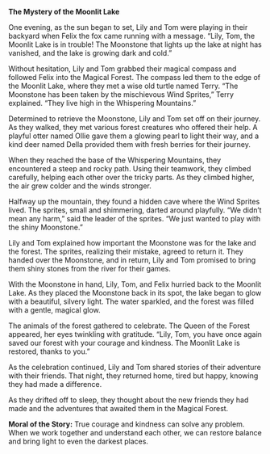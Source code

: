 **The Mystery of the Moonlit Lake**

One evening, as the sun began to set, Lily and Tom were playing in their backyard when Felix the fox came running with a message. “Lily, Tom, the Moonlit Lake is in trouble! The Moonstone that lights up the lake at night has vanished, and the lake is growing dark and cold.”

Without hesitation, Lily and Tom grabbed their magical compass and followed Felix into the Magical Forest. The compass led them to the edge of the Moonlit Lake, where they met a wise old turtle named Terry. “The Moonstone has been taken by the mischievous Wind Sprites,” Terry explained. “They live high in the Whispering Mountains.”

Determined to retrieve the Moonstone, Lily and Tom set off on their journey. As they walked, they met various forest creatures who offered their help. A playful otter named Ollie gave them a glowing pearl to light their way, and a kind deer named Della provided them with fresh berries for their journey.

When they reached the base of the Whispering Mountains, they encountered a steep and rocky path. Using their teamwork, they climbed carefully, helping each other over the tricky parts. As they climbed higher, the air grew colder and the winds stronger.

Halfway up the mountain, they found a hidden cave where the Wind Sprites lived. The sprites, small and shimmering, darted around playfully. “We didn’t mean any harm,” said the leader of the sprites. “We just wanted to play with the shiny Moonstone.”

Lily and Tom explained how important the Moonstone was for the lake and the forest. The sprites, realizing their mistake, agreed to return it. They handed over the Moonstone, and in return, Lily and Tom promised to bring them shiny stones from the river for their games.

With the Moonstone in hand, Lily, Tom, and Felix hurried back to the Moonlit Lake. As they placed the Moonstone back in its spot, the lake began to glow with a beautiful, silvery light. The water sparkled, and the forest was filled with a gentle, magical glow.

The animals of the forest gathered to celebrate. The Queen of the Forest appeared, her eyes twinkling with gratitude. “Lily, Tom, you have once again saved our forest with your courage and kindness. The Moonlit Lake is restored, thanks to you.”

As the celebration continued, Lily and Tom shared stories of their adventure with their friends. That night, they returned home, tired but happy, knowing they had made a difference.

As they drifted off to sleep, they thought about the new friends they had made and the adventures that awaited them in the Magical Forest.

**Moral of the Story:** True courage and kindness can solve any problem. When we work together and understand each other, we can restore balance and bring light to even the darkest places.
